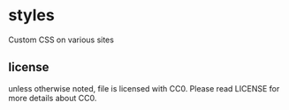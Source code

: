 # styles
Custom CSS on various sites

## license
unless otherwise noted, file is licensed with CC0. Please read LICENSE for more details about CC0.
